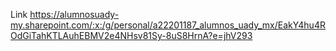Link
https://alumnosuady-my.sharepoint.com/:x:/g/personal/a22201187_alumnos_uady_mx/EakY4hu4ROdGiTahKTLAuhEBMV2e4NHsv81Sy-8uS8HrnA?e=jhV293
